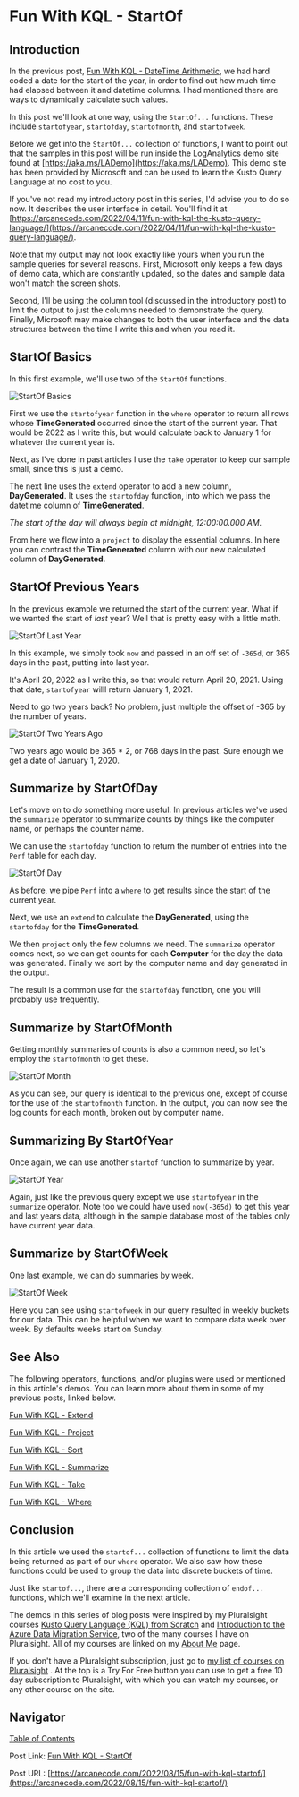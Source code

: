 # Fun With KQL - StartOf

## Introduction

In the previous post, [Fun With KQL - DateTime Arithmetic](https://arcanecode.com/2022/08/08/fun-with-kql-datetime-arithmetic/), we had hard coded a date for the start of the year, in order ~~to~~ find out how much time had elapsed between it and datetime columns. I had mentioned there are ways to dynamically calculate such values.

In this post we'll look at one way, using the `StartOf...` functions. These include `startofyear`, `startofday`, `startofmonth`, and `startofweek`.

Before we get into the `StartOf...` collection of functions, I want to point out that the samples in this post will be run inside the LogAnalytics demo site found at [https://aka.ms/LADemo](https://aka.ms/LADemo). This demo site has been provided by Microsoft and can be used to learn the Kusto Query Language at no cost to you.

If you've not read my introductory post in this series, I'd advise you to do so now. It describes the user interface in detail. You'll find it at [https://arcanecode.com/2022/04/11/fun-with-kql-the-kusto-query-language/](https://arcanecode.com/2022/04/11/fun-with-kql-the-kusto-query-language/).

Note that my output may not look exactly like yours when you run the sample queries for several reasons. First, Microsoft only keeps a few days of demo data, which are constantly updated, so the dates and sample data won't match the screen shots.

Second, I'll be using the column tool (discussed in the introductory post) to limit the output to just the columns needed to demonstrate the query. Finally, Microsoft may make changes to both the user interface and the data structures between the time I write this and when you read it.

## StartOf Basics

In this first example, we'll use two of the `StartOf` functions.

![StartOf Basics](04.02.01_StartOf_Basics.png)

First we use the `startofyear` function in the `where` operator to return all rows whose **TimeGenerated** occurred since the start of the current year. That would be 2022 as I write this, but would calculate back to January 1 for whatever the current year is.

Next, as I've done in past articles I use the `take` operator to keep our sample small, since this is just a demo.

The next line uses the `extend` operator to add a new column, **DayGenerated**. It uses the `startofday` function, into which we pass the datetime column of **TimeGenerated**.

_The start of the day will always begin at midnight, 12:00:00.000 AM._

From here we flow into a `project` to display the essential columns. In here you can contrast the **TimeGenerated** column with our new calculated column of **DayGenerated**.

## StartOf Previous Years

In the previous example we returned the start of the current year. What if we wanted the start of _last_ year? Well that is pretty easy with a little math.

![StartOf Last Year](04.02.02_StartOf_Last_Year.png)

In this example, we simply took `now` and passed in an off set of `-365d`, or 365 days in the past, putting into last year.

It's April 20, 2022 as I write this, so that would return April 20, 2021. Using that date, `startofyear` willl return January 1, 2021.

Need to go two years back? No problem, just multiple the offset of -365 by the number of years.

![StartOf Two Years Ago](04.02.03_StartOf_Two_Years_Ago.png)

Two years ago would be 365 * 2, or 768 days in the past. Sure enough we get a date of January 1, 2020.

## Summarize by StartOfDay

Let's move on to do something more useful. In previous articles we've used the `summarize` operator to summarize counts by things like the computer name, or perhaps the counter name.

We can use the `startofday` function to return the number of entries into the `Perf` table for each day.

![StartOf Day](04.02.04_Summarize_by_StartOfDay.png)

As before, we pipe `Perf` into a `where` to get results since the start of the current year.

Next, we use an `extend` to calculate the **DayGenerated**, using the `startofday` for the **TimeGenerated**.

We then `project` only the few columns we need. The `summarize` operator comes next, so we can get counts for each **Computer** for the day the data was generated. Finally we sort by the computer name and day generated in the output.

The result is a common use for the `startofday` function, one you will probably use frequently.

## Summarize by StartOfMonth

Getting monthly summaries of counts is also a common need, so let's employ the `startofmonth` to get these.

![StartOf Month](04.02.05_Summarize_by_StartOfMonth.png)

As you can see, our query is identical to the previous one, except of course for the use of the `startofmonth` function. In the output, you can now see the log counts for each month, broken out by computer name.

## Summarizing By StartOfYear

Once again, we can use another `startof` function to summarize by year.

![StartOf Year](04.02.06_Summarize_by_StartOfYear.png)

Again, just like the previous query except we use `startofyear` in the `summarize` operator. Note too we could have used `now(-365d)` to get this year and last years data, although in the sample database most of the tables only have current year data.

## Summarize by StartOfWeek

One last example, we can do summaries by week.

![StartOf Week](04.02.07_Summarize_by_StartOfWeek.png)

Here you can see using `startofweek` in our query resulted in weekly buckets for our data. This can be helpful when we want to compare data week over week. By defaults weeks start on Sunday.

## See Also

The following operators, functions, and/or plugins were used or mentioned in this article's demos. You can learn more about them in some of my previous posts, linked below.

[Fun With KQL - Extend](https://arcanecode.com/2022/05/23/fun-with-kql-extend/)

[Fun With KQL - Project](https://arcanecode.com/2022/05/30/fun-with-kql-project/)

[Fun With KQL - Sort](https://arcanecode.com/2022/07/18/fun-with-kql-sort/)

[Fun With KQL - Summarize](https://arcanecode.com/2022/05/16/fun-with-kql-summarize/)

[Fun With KQL - Take](https://arcanecode.com/2022/05/02/fun-with-kql-take/)

[Fun With KQL - Where](https://arcanecode.com/2022/04/25/fun-with-kql-where/)

## Conclusion

In this article we used the `startof...` collection of functions to limit the data being returned as part of our `where` operator. We also saw how these functions could be used to group the data into discrete buckets of time.

Just like `startof...`, there are a corresponding collection of `endof...` functions, which we'll examine in the next article.

The demos in this series of blog posts were inspired by my Pluralsight courses [Kusto Query Language (KQL) from Scratch](https://pluralsight.pxf.io/MXDo5o) and [Introduction to the Azure Data Migration Service](https://pluralsight.pxf.io/2rQXjQ), two of the many courses I have on Pluralsight. All of my courses are linked on my [About Me](https://arcanecode.com/info/) page.

If you don't have a Pluralsight subscription, just go to [my list of courses on Pluralsight](https://pluralsight.pxf.io/kjz6jn) . At the top is a Try For Free button you can use to get a free 10 day subscription to Pluralsight, with which you can watch my courses, or any other course on the site.

## Navigator
[Table of Contents](../Table%20of%20Contents.md)

Post Link: [Fun With KQL - StartOf](https://arcanecode.com/2022/08/15/fun-with-kql-startof/)

Post URL: [https://arcanecode.com/2022/08/15/fun-with-kql-startof/](https://arcanecode.com/2022/08/15/fun-with-kql-startof/)
